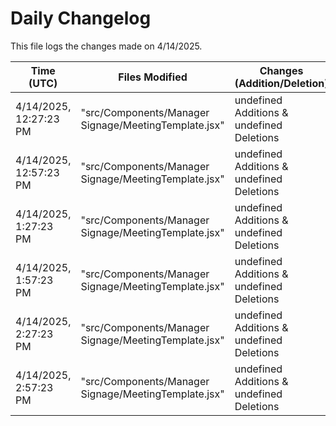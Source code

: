 # Daily Changelog

This file logs the changes made on 4/14/2025.

| Time (UTC)             | Files Modified                    | Changes (Addition/Deletion) |
|------------------------|-----------------------------------|-----------------------------|
| 4/14/2025, 12:27:23 PM | "src/Components/Manager Signage/MeetingTemplate.jsx" | undefined Additions & undefined Deletions |
| 4/14/2025, 12:57:23 PM | "src/Components/Manager Signage/MeetingTemplate.jsx" | undefined Additions & undefined Deletions|
| 4/14/2025, 1:27:23 PM | "src/Components/Manager Signage/MeetingTemplate.jsx" | undefined Additions & undefined Deletions|
| 4/14/2025, 1:57:23 PM | "src/Components/Manager Signage/MeetingTemplate.jsx" | undefined Additions & undefined Deletions|
| 4/14/2025, 2:27:23 PM | "src/Components/Manager Signage/MeetingTemplate.jsx" | undefined Additions & undefined Deletions|
| 4/14/2025, 2:57:23 PM | "src/Components/Manager Signage/MeetingTemplate.jsx" | undefined Additions & undefined Deletions|
